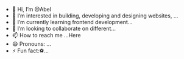 - 👋 Hi, I’m @Abel
- 👀 I’m interested in building, developing and designing websites, ...
- 🌱 I’m currently learning frontend development...
- 💞️ I’m looking to collaborate on different...
- 📫 How to reach me ...Here
- 😄 Pronouns: ...
- ⚡ Fun fact:⚽...

<!---
Abel is a ✨ special ✨ repository because its `README.md` (this file) appears on your GitHub profile.
You can click the Preview link to take a look at your changes.
--->
